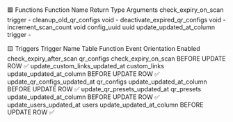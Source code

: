 🟩 Functions
Function Name Return Type Arguments
check_expiry_on_scan trigger -
cleanup_old_qr_configs void -
deactivate_expired_qr_configs void -
increment_scan_count void config_uuid uuid
update_updated_at_column trigger -

🟨 Triggers
Trigger Name Table Function Event Orientation Enabled
check_expiry_after_scan qr_configs check_expiry_on_scan BEFORE UPDATE ROW ✅
update_custom_links_updated_at custom_links update_updated_at_column BEFORE UPDATE ROW ✅
update_qr_configs_updated_at qr_configs update_updated_at_column BEFORE UPDATE ROW ✅
update_qr_presets_updated_at qr_presets update_updated_at_column BEFORE UPDATE ROW ✅
update_users_updated_at users update_updated_at_column BEFORE UPDATE ROW ✅
